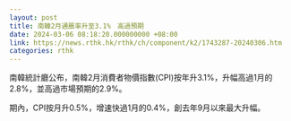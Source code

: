 ```yaml
---
layout: post
title: 南韓2月通脹率升至3.1%　高過預期
date: 2024-03-06 08:18:20.000000000 +08:00
link: https://news.rthk.hk/rthk/ch/component/k2/1743287-20240306.htm
categories: rthk
---
```


南韓統計廳公布，南韓2月消費者物價指數(CPI)按年升3.1%，升幅高過1月的2.8%，並高過市場預期的2.9%。

期內，CPI按月升0.5%，增速快過1月的0.4%，創去年9月以來最大升幅。
